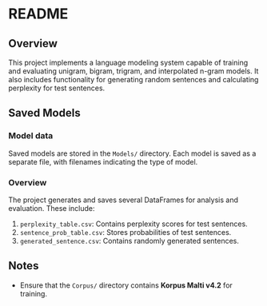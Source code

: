 # README

## Overview
This project implements a language modeling system capable of training and evaluating unigram, bigram, trigram, and interpolated n-gram models. It also includes functionality for generating random sentences and calculating perplexity for test sentences.

## Saved Models

### Model data
Saved models are stored in the `Models/` directory. Each model is saved as a separate file, with filenames indicating the type of model.

### Overview
The project generates and saves several DataFrames for analysis and evaluation. These include:
1. `perplexity_table.csv`: Contains perplexity scores for test sentences.
2. `sentence_prob_table.csv`: Stores probabilities of test sentences.
3. `generated_sentence.csv`: Contains randomly generated sentences.

## Notes
- Ensure that the `Corpus/` directory contains **Korpus Malti v4.2** for training.